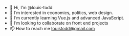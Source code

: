 - 👋 Hi, I’m @louis-todd
- 👀 I’m interested in economics, politics, web design.
- 🌱 I’m currently learning Vue.js and advanced JavaScript.
- 💞️ I’m looking to collaborate on front end projects
- 📫 How to reach me louistodd@gmail.com

<!---
louis-todd/louis-todd is a ✨ special ✨ repository because its `README.md` (this file) appears on your GitHub profile.
You can click the Preview link to take a look at your changes.
--->

